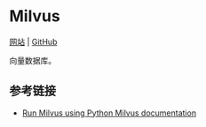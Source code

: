 # Milvus

[网站](https://milvus.io/) | [GitHub](https://github.com/milvus-io/milvus)

向量数据库。

## 参考链接

- [Run Milvus using Python Milvus documentation](https://milvus.io/docs/example_code.md)
